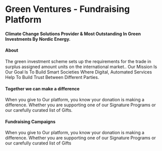 
# Green Ventures - Fundraising Platform

#### Climate Change Solutions Provider & Most Outstanding In Green Investments By Nordic Energy.


#### About

The green investment scheme sets up the requirements for the trade in surplus assigned amount units on the international market.. Our Mission Is Our Goal Is To Build Smart Societies Where Digital, Automated Services Help To Build Trust Between Different Parties.


#### Together we can make a difference

When you give to Our platform, you know your donation is making a difference. Whether you are supporting one of our Signature Programs or our carefully curated list of Gifts.


#### Fundraising Campaigns

When you give to Our platform, you know your donation is making a difference. Whether you are supporting one of our Signature Programs or our carefully curated list of Gifts
